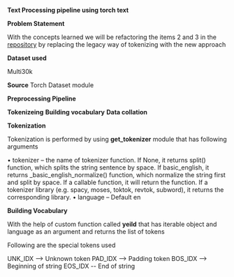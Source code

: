 **Text Processing pipeline using torch text**

**Problem Statement**

With the concepts learned we will be refactoring the items 2 and 3 in the [repository](https://github.com/bentrevett/pytorch-seq2seq) by replacing the legacy way of tokenizing with the new approach

**Dataset used**

Multi30k 

**Source**
Torch Dataset module

**Preprocessing Pipeline**

**Tokenizeing** 
**Building vocabulary**
**Data collation**

**Tokenization**

Tokenization is performed by using **get_tokenizer** module that has following arguments

•	tokenizer – the name of tokenizer function. If None, it returns split() function, which splits the string sentence by space. If basic_english, it returns _basic_english_normalize() function, which normalize the string first and split by space. If a callable function, it will return the function. If a tokenizer library (e.g. spacy, moses, toktok, revtok, subword), it returns the corresponding library.
•	language – Default en

**Building Vocabulary**

With the help of custom function called **yeild** that has iterable object and language as an argument and returns the list of tokens

Following are the special tokens used

UNK_IDX --> Unknown token
PAD_IDX --> Padding token
BOS_IDX --> Beginning of string
EOS_IDX -- End of string





